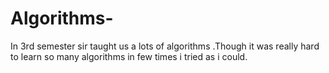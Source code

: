 # Algorithms-
In 3rd semester sir taught us a lots of algorithms .Though it was really hard  to learn so many algorithms in few times i tried as i could.
